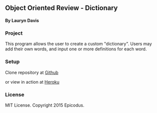 ## Object Oriented Review - Dictionary
#### By Lauryn Davis

### Project
This program allows the user to create a custom "dictionary". Users may add their own words, and input one or more definitions for each word.
### Setup

Clone repository at [Github](https://github.com/lryndavis/dictionary_code_review)

or view in action at [Heroku]()

### License
MIT License. Copyright 2015 Epicodus.
